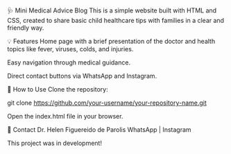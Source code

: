 🩺 Mini Medical Advice Blog
This is a simple website built with HTML and CSS, created to share basic child healthcare tips with families in a clear and friendly way.

💡 Features
Home page with a brief presentation of the doctor and health topics like fever, viruses, colds, and injuries.

Easy navigation through medical guidance.

Direct contact buttons via WhatsApp and Instagram.

🚀 How to Use
Clone the repository:

git clone https://github.com/your-username/your-repository-name.git

Open the index.html file in your browser.

📱 Contact
Dr. Helen Figuereido de Parolis
WhatsApp | Instagram

This project was in development!
